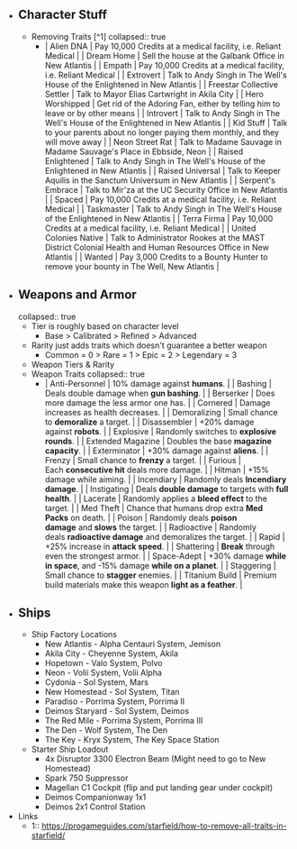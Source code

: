 - ## Character Stuff
	- Removing Traits [^1]
	  collapsed:: true
		- | Alien DNA | Pay 10,000 Credits at a medical facility, i.e. Reliant Medical |
		  | Dream Home | Sell the house at the Galbank Office in New Atlantis |
		  | Empath | Pay 10,000 Credits at a medical facility, i.e. Reliant Medical |
		  | Extrovert | Talk to Andy Singh in The Well's House of the Enlightened in New Atlantis |
		  | Freestar Collective Settler | Talk to Mayor Elias Cartwright in Akila City |
		  | Hero Worshipped | Get rid of the Adoring Fan, either by telling him to leave or by other means |
		  | Introvert | Talk to Andy Singh in The Well's House of the Enlightened in New Atlantis |
		  | Kid Stuff | Talk to your parents about no longer paying them monthly, and they will move away |
		  | Neon Street Rat | Talk to Madame Sauvage in Madame Sauvage's Place in Ebbside, Neon |
		  | Raised Enlightened | Talk to Andy Singh in The Well's House of the Enlightened in New Atlantis |
		  | Raised Universal | Talk to Keeper Aquilis in the Sanctum Universum in New Atlantis |
		  | Serpent's Embrace | Talk to Mir'za at the UC Security Office in New Atlantis |
		  | Spaced | Pay 10,000 Credits at a medical facility, i.e. Reliant Medical |
		  | Taskmaster | Talk to Andy Singh in The Well's House of the Enlightened in New Atlantis |
		  | Terra Firma | Pay 10,000 Credits at a medical facility, i.e. Reliant Medical |
		  | United Colonies Native | Talk to Administrator Rookes at the MAST District Colonial Health and Human Resources Office in New Atlantis |
		  | Wanted | Pay 3,000 Credits to a Bounty Hunter to remove your bounty in The Well, New Atlantis |
- ## Weapons and Armor
  collapsed:: true
	- Tier is roughly based on character level
		- Base > Calibrated > Refined > Advanced
	- Rarity just adds traits which doesn't guarantee a better weapon
		- Common = 0 > Rare = 1 > Epic = 2 > Legendary = 3
	- Weapon Tiers & Rarity
	- Weapon Traits
	  collapsed:: true
		- | Anti-Personnel | 10% damage against **humans**. |
		  | Bashing | Deals double damage when **gun bashing**. |
		  | Berserker | Does more damage the less armor one has. |
		  | Cornered | Damage increases as health decreases. |
		  | Demoralizing | Small chance to **demoralize** a target. |
		  | Disassembler | +20% damage against **robots**. |
		  | Explosive | Randomly switches to **explosive rounds**. |
		  | Extended Magazine | Doubles the base **magazine capacity**. |
		  | Exterminator | +30% damage against **aliens**. |
		  | Frenzy | Small chance to **frenzy** a target. |
		  | Furious | Each **consecutive hit** deals more damage. |
		  | Hitman | +15% damage while aiming. |
		  | Incendiary | Randomly deals **Incendiary damage**. |
		  | Instigating | Deals **double damage** to targets with **full health**. |
		  | Lacerate | Randomly applies a **bleed effect** to the target. |
		  | Med Theft | Chance that humans drop extra **Med Packs** on death. |
		  | Poison | Randomly deals **poison damage** and **slows** the target. |
		  | Radioactive | Randomly deals **radioactive damage** and demoralizes the target. |
		  | Rapid | +25% increase in **attack speed**. |
		  | Shattering | **Break** through even the strongest armor. |
		  | Space-Adept | +30% damage **while in space**, and -15% damage **while on a planet**. |
		  | Staggering | Small chance to **stagger** enemies. |
		  | Titanium Build | Premium build materials make this weapon **light as a feather**. |
- ## Ships
	- Ship Factory Locations
		- New Atlantis - Alpha Centauri System, Jemison
		- Akila City - Cheyenne System, Akila
		- Hopetown - Valo System, Polvo
		- Neon - Volii System, Volii Alpha
		- Cydonia - Sol System, Mars
		- New Homestead - Sol System, Titan
		- Paradiso - Porrima System, Porrima II
		- Deimos Staryard - Sol System, Deimos
		- The Red Mile - Porrima System, Porrima III
		- The Den - Wolf System, The Den
		- The Key - Kryx System, The Key Space Station
	- Starter Ship Loadout
		- 4x Disruptor 3300 Electron Beam (Might need to go to New Homestead)
		- Spark 750 Suppressor
		- Magellan C1 Cockpit (flip and put landing gear under cockpit)
		- Deimos Companionway 1x1
		- Deimos 2x1 Control Station
- Links
	- 1:: https://progameguides.com/starfield/how-to-remove-all-traits-in-starfield/